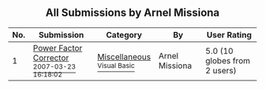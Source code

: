﻿<div align="center">

## All Submissions by Arnel Missiona

</div>

No.  | Submission | Category | By   | User Rating
---- | ---------- | -------- | ---- | -----------
1 | [Power Factor Corrector<br /><sup>2007-03-23 16:18:02</sup>](https://github.com/Planet-Source-Code/arnel-missiona-power-factor-corrector__1-68198) | [Miscellaneous<br /><sup>Visual Basic</sup>](../ByCategory/miscellaneous__1-1.md) | Arnel Missiona | 5.0 (10 globes from 2 users)
